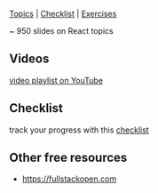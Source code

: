 [Topics](react-all-collection-topics-en.html) | [Checklist](react-all-checklist-en.html) | [Exercises](https://github.com/Joseph-knoebl/slides/tree/master/exercises)

~ 950 slides on React topics

<!-- CONTENT-BELOW -->

## Videos

[video playlist on YouTube](https://www.youtube.com/watch?v=b-HQsPFP_RI&list=PLRrX6S8UZpZlFTtdo9RONPO3rYi_UAqmD)

## Checklist

track your progress with this [checklist](https://gist.github.com/Joseph-knoebl/6544017b7c8ebd94e37e7b9ddcffc906)

## Other free resources

- <https://fullstackopen.com>
